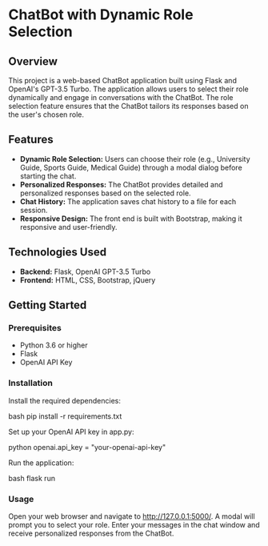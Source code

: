 # ChatBot with Dynamic Role Selection

## Overview

This project is a web-based ChatBot application built using Flask and OpenAI's GPT-3.5 Turbo. The application allows users to select their role dynamically and engage in conversations with the ChatBot. The role selection feature ensures that the ChatBot tailors its responses based on the user's chosen role.

## Features

- **Dynamic Role Selection:** Users can choose their role (e.g., University Guide, Sports Guide, Medical Guide) through a modal dialog before starting the chat.
- **Personalized Responses:** The ChatBot provides detailed and personalized responses based on the selected role.
- **Chat History:** The application saves chat history to a file for each session.
- **Responsive Design:** The front end is built with Bootstrap, making it responsive and user-friendly.

## Technologies Used

- **Backend:** Flask, OpenAI GPT-3.5 Turbo
- **Frontend:** HTML, CSS, Bootstrap, jQuery

## Getting Started

### Prerequisites

- Python 3.6 or higher
- Flask
- OpenAI API Key

### Installation


Install the required dependencies:

bash
pip install -r requirements.txt

Set up your OpenAI API key in app.py:

python
openai.api_key = "your-openai-api-key"

Run the application:

bash
flask run

### Usage
Open your web browser and navigate to http://127.0.0.1:5000/.
A modal will prompt you to select your role.
Enter your messages in the chat window and receive personalized responses from the ChatBot.
